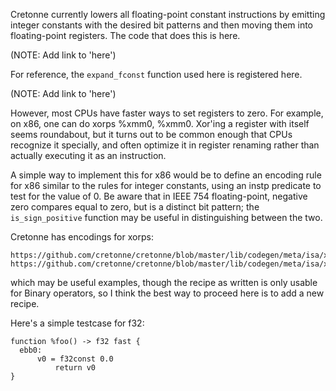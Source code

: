 Cretonne currently lowers all floating-point constant instructions by emitting
integer constants with the desired bit patterns and then moving them into
floating-point registers. The code that does this is here.

(NOTE: Add link to 'here')

For reference, the `expand_fconst` function used here is registered here.

(NOTE: Add link to 'here')

However, most CPUs have faster ways to set registers to zero. For example, on
x86, one can do xorps %xmm0, %xmm0. Xor'ing a register with itself seems
roundabout, but it turns out to be common enough that CPUs recognize it
specially, and often optimize it in register renaming rather than actually
executing it as an instruction.

A simple way to implement this for x86 would be to define an encoding rule for
x86 similar to the rules for integer constants, using an instp predicate to
test for the value of 0. Be aware that in IEEE 754 floating-point, negative
zero compares equal to zero, but is a distinct bit pattern; the
`is_sign_positive` function may be useful in distinguishing between the two.

Cretonne has encodings for xorps:
```
https://github.com/cretonne/cretonne/blob/master/lib/codegen/meta/isa/x86/encodings.py#L595
https://github.com/cretonne/cretonne/blob/master/lib/codegen/meta/isa/x86/recipes.py#L332
```

which may be useful examples, though the recipe as written is only usable for
Binary operators, so I think the best way to proceed here is to add a new
recipe.

Here's a simple testcase for f32:

```
function %foo() -> f32 fast {
  ebb0:
      v0 = f32const 0.0
          return v0
}
```

